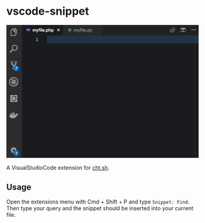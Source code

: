 # vscode-snippet

![Preview](preview.gif)

A VisualStudioCode extension for [cht.sh](http://cht.sh/).

## Usage

Open the extensions menu with Cmd + Shift + P and type `Snippet: Find`.
Then type your query and the snippet should be inserted into your current file.